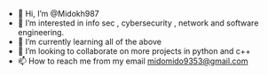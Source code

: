 - 👋 Hi, I’m @Midokh987
- 👀 I’m interested in info sec , cybersecurity , network and software engineering.
- 🌱 I’m currently learning all of the above
- 💞️ I’m looking to collaborate on more projects in python and c++
- 📫 How to reach me from my email midomido9353@gmail.com

